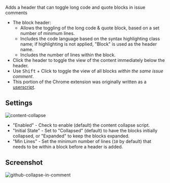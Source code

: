 Adds a header that can toggle long code and quote blocks in issue comments

* The block header:
  * Allows the toggling of the long code & quote block, based on a set number of minimum lines.
  * Includes the code language based on the syntax highlighting class name; if highlighting is not applied, "Block" is used as the header name.
  * Includes the number of lines within the block.
* Click the header to toggle the view of the content immediately below the header.
* Use <kbd>Shift</kbd> + Click to toggle the view of all blocks *within the same issue comment*.
* This portion of the Chrome extension was originally written as a [userscript](https://github.com/Mottie/GitHub-userscripts/wiki/GitHub-collapse-in-comment).

## Settings

![content-collapse](https://cloud.githubusercontent.com/assets/136959/16566472/66091342-41da-11e6-854d-d4023c80071a.png)

* "Enabled" - Check to enable (default) the content collapse script.
* "Initial State" - Set to "Collapsed" (default) to have the blocks initially collapsed, or "Expanded" to keep the blocks expanded.
* "Min Lines" - Set the minimum number of lines (`10` by default) that needs to be within a block before a header is added.

## Screenshot

![github-collapse-in-comment](https://cloud.githubusercontent.com/assets/136959/16365968/71ebeeac-3bd4-11e6-970f-b7616347e440.gif)
